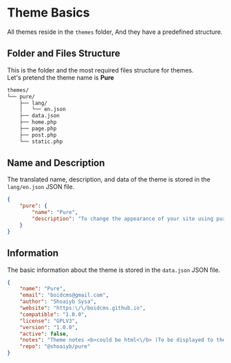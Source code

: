 # Theme Basics
All themes reside in the `themes` folder, And they have a predefined structure.


## Folder and Files Structure
This is the folder and the most required files structure for themes.     
Let's pretend the theme name is **Pure**
```bash
themes/
└── pure/
    ├── lang/
    │   └── en.json
    ├── data.json
    ├── home.php
    ├── page.php
    ├── post.php
    └── static.php
```

## Name and Description
The translated name, description, and data of the theme is stored in the `lang/en.json` JSON file.

```json
{
    "pure": {
        "name": "Pure",
        "description": "To change the appearance of your site using pure css."
    }
}
```

## Information
The basic information about the theme is stored in the `data.json` JSON file.

```json
{
    "name": "Pure",
    "email": "boidcms@gmail.com",
    "author": "Shoaiyb Sysa",
    "website": "https:\/\/boidcms.github.io",
    "compatible": "1.0.0",
    "license": "GPLV3",
    "version": "1.0.0",
    "active": false,
    "notes": "Theme notes <b>could be html<\/b> (To be displayed to the admin)",
    "repo": "@shoaiyb/pure"
}
```


